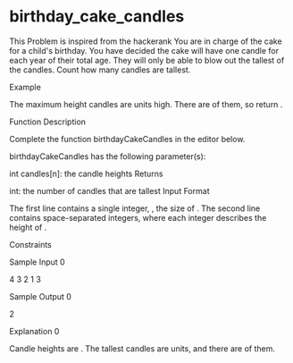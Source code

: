 # birthday_cake_candles
This Problem is inspired from the hackerank
       You are in charge of the cake for a child's birthday. You have decided the cake will have one candle for each year of their total age. They will only be able to blow out the tallest of the candles. Count how many candles are tallest.

Example


The maximum height candles are  units high. There are  of them, so return .

Function Description

Complete the function birthdayCakeCandles in the editor below.

birthdayCakeCandles has the following parameter(s):

int candles[n]: the candle heights
Returns

int: the number of candles that are tallest
Input Format

The first line contains a single integer, , the size of .
The second line contains  space-separated integers, where each integer  describes the height of .

Constraints

Sample Input 0

4
3 2 1 3


Sample Output 0

2


Explanation 0

Candle heights are . The tallest candles are  units, and there are  of them.
